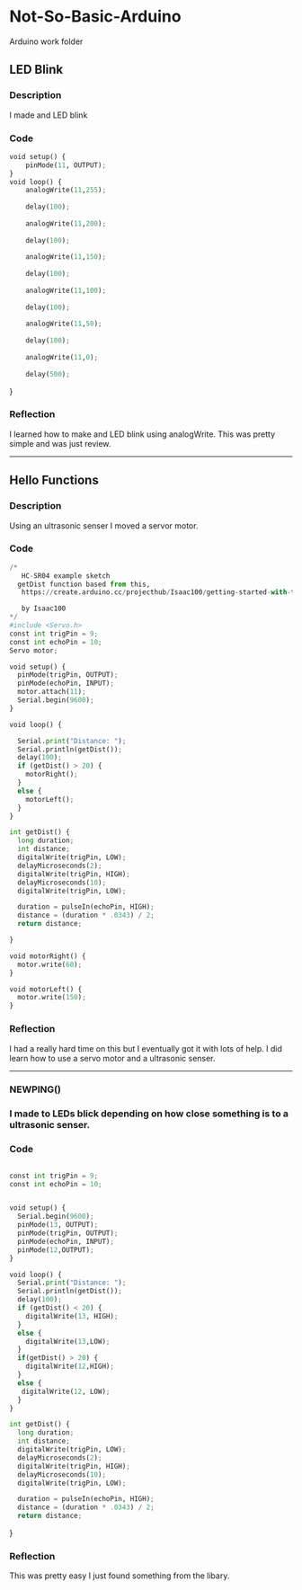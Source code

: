 # Not-So-Basic-Arduino
Arduino work folder


## LED Blink

### Description
I made and LED blink

### Code
```python
void setup() {
    pinMode(11, OUTPUT);
}
void loop() {
    analogWrite(11,255);   
   
    delay(100);
   
    analogWrite(11,200);
    
    delay(100);
    
    analogWrite(11,150);
    
    delay(100);
    
    analogWrite(11,100);
    
    delay(100);
    
    analogWrite(11,50);
    
    delay(100);
    
    analogWrite(11,0);
    
    delay(500);
``` 
}

### Reflection
I learned how to make and LED blink using analogWrite. This was pretty simple and was just review.

---
## Hello Functions

### Description
Using an ultrasonic senser I moved a servor motor.

### Code
```python
/*
   HC-SR04 example sketch
  getDist function based from this,
   https://create.arduino.cc/projecthub/Isaac100/getting-started-with-the-hc-sr04-ultrasonic-sensor-036380

   by Isaac100
*/
#include <Servo.h>
const int trigPin = 9;
const int echoPin = 10;
Servo motor;

void setup() {
  pinMode(trigPin, OUTPUT);
  pinMode(echoPin, INPUT);
  motor.attach(11);
  Serial.begin(9600);
}

void loop() {

  Serial.print("Distance: ");
  Serial.println(getDist());
  delay(100);
  if (getDist() > 20) {
    motorRight();
  }
  else {
    motorLeft();
  }
}

int getDist() {
  long duration;
  int distance;
  digitalWrite(trigPin, LOW);
  delayMicroseconds(2);
  digitalWrite(trigPin, HIGH);
  delayMicroseconds(10);
  digitalWrite(trigPin, LOW);

  duration = pulseIn(echoPin, HIGH);
  distance = (duration * .0343) / 2;
  return distance;

}

void motorRight() {
  motor.write(60);
}

void motorLeft() {
  motor.write(150);
}

``` 

### Reflection
I had a really hard time on this but I eventually got it with lots of help. I did learn how to use a servo motor and a ultrasonic senser.

---

### NEWPING()

### I made to LEDs blick depending on how close something is to a ultrasonic senser.

### Code
```python

const int trigPin = 9;
const int echoPin = 10;


void setup() {
  Serial.begin(9600);
  pinMode(13, OUTPUT);
  pinMode(trigPin, OUTPUT);
  pinMode(echoPin, INPUT);
  pinMode(12,OUTPUT);
}

void loop() {
  Serial.print("Distance: ");
  Serial.println(getDist());
  delay(100);
  if (getDist() < 20) {
    digitalWrite(13, HIGH);
  }
  else {
    digitalWrite(13,LOW);
  }
  if(getDist() > 20) {
    digitalWrite(12,HIGH);
  }
  else {
   digitalWrite(12, LOW);
  }  
}

int getDist() {
  long duration;
  int distance;
  digitalWrite(trigPin, LOW);
  delayMicroseconds(2);
  digitalWrite(trigPin, HIGH);
  delayMicroseconds(10);
  digitalWrite(trigPin, LOW);

  duration = pulseIn(echoPin, HIGH);
  distance = (duration * .0343) / 2;
  return distance;
```
}

### Reflection
This was pretty easy I just found something from the libary.
